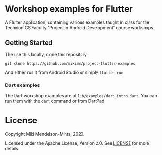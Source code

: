 # Workshop examples for Flutter

A Flutter application, containing various examples taught in class for the 
Technion CS Faculty "Project in Android Development" course workshops.

## Getting Started

The use this locally, clone this repository
```
git clone https://github.com/mikimn/project-flutter-examples
```

And either run it from Android Studio or simply `flutter run`.

### Dart examples

The Dart workshop examples are at `lib/examples/dart_intro.dart`. You can run them with the `dart` command or from [DartPad](https://dartpad.dev/)

# License

Copyright Miki Mendelson-Mints, 2020.

Licensed under the Apache License, Version 2.0. See [LICENSE](./LICENSE) for more details.
